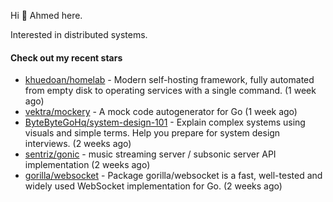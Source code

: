 Hi 👋 Ahmed here.

Interested in distributed systems.

#### Check out my recent stars

- [khuedoan/homelab](https://github.com/khuedoan/homelab) - Modern self-hosting framework, fully automated from empty disk to operating services with a single command. (1 week ago)
- [vektra/mockery](https://github.com/vektra/mockery) - A mock code autogenerator for Go (1 week ago)
- [ByteByteGoHq/system-design-101](https://github.com/ByteByteGoHq/system-design-101) - Explain complex systems using visuals and simple terms. Help you prepare for system design interviews. (2 weeks ago)
- [sentriz/gonic](https://github.com/sentriz/gonic) - music streaming server / subsonic server API implementation  (2 weeks ago)
- [gorilla/websocket](https://github.com/gorilla/websocket) - Package gorilla/websocket is a fast, well-tested and widely used WebSocket implementation for Go. (2 weeks ago)

